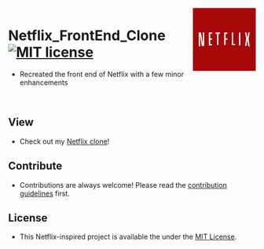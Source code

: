 <img src="/assets/netflix.png" align="right" />


# Netflix_FrontEnd_Clone [![MIT license](https://img.shields.io/badge/license-MIT-blue.svg)](https://raw.githubusercontent.com/samirdhebar/Netflix_FrontEnd_Clone/master/LICENSE.md)
* Recreated the front end of Netflix with a few minor enhancements

<br>

## View
* Check out my [Netflix clone](https://samirdhebar.github.io/Netflix_FrontEnd_Clone/)!

## Contribute

* Contributions are always welcome!
Please read the [contribution guidelines](Contributing.md) first.

## License
* This Netflix-inspired project is available the under the [MIT License](https://github.com/samirdhebar/Netflix_FrontEnd_Clone/blob/master/LICENSE.md).
